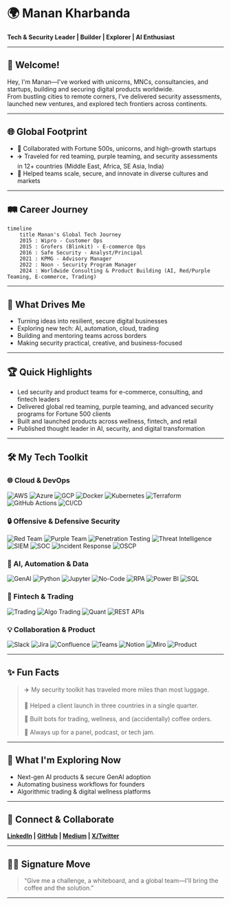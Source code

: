 

<!--
## Hi there 👋
**TheHaywire/TheHaywire** is a ✨ _special_ ✨ repository because its `README.md` (this file) appears on your GitHub profile.

Here are some ideas to get you started:

- 🔭 I’m currently working on ...
- 🌱 I’m currently learning ...
- 👯 I’m looking to collaborate on ...
- 🤔 I’m looking for help with ...
- 💬 Ask me about ...
- 📫 How to reach me: ...
- 😄 Pronouns: ...
- ⚡ Fun fact: ...
-->

# 🌍 Manan Kharbanda

**Tech & Security Leader | Builder | Explorer | AI Enthusiast**

---

## 🚀 Welcome!

Hey, I'm Manan—I've worked with unicorns, MNCs, consultancies, and startups, building and securing digital products worldwide.  
From bustling cities to remote corners, I've delivered security assessments, launched new ventures, and explored tech frontiers across continents.

---

## 🌐 Global Footprint

- 🏢 Collaborated with Fortune 500s, unicorns, and high-growth startups
- ✈️ Traveled for red teaming, purple teaming, and security assessments in 12+ countries (Middle East, Africa, SE Asia, India)
- 🤝 Helped teams scale, secure, and innovate in diverse cultures and markets

---

## 🛤️ Career Journey

```mermaid
timeline
    title Manan's Global Tech Journey
    2015 : Wipro - Customer Ops
    2015 : Grofers (Blinkit) - E-commerce Ops
    2016 : Safe Security - Analyst/Principal
    2021 : KPMG - Advisory Manager
    2022 : Noon - Security Program Manager
    2024 : Worldwide Consulting & Product Building (AI, Red/Purple Teaming, E-commerce, Trading)
```

---

## 🧭 What Drives Me

- Turning ideas into resilient, secure digital businesses
- Exploring new tech: AI, automation, cloud, trading
- Building and mentoring teams across borders
- Making security practical, creative, and business-focused

---

## 🏆 Quick Highlights

- Led security and product teams for e-commerce, consulting, and fintech leaders
- Delivered global red teaming, purple teaming, and advanced security programs for Fortune 500 clients
- Built and launched products across wellness, fintech, and retail
- Published thought leader in AI, security, and digital transformation

---

## 🛠️ My Tech Toolkit

### 🌐 Cloud & DevOps
![AWS](https://img.shields.io/badge/AWS-232F3E?logo=amazonaws&logoColor=white)
![Azure](https://img.shields.io/badge/Azure-0078D4?logo=microsoftazure&logoColor=white)
![GCP](https://img.shields.io/badge/GCP-4285F4?logo=googlecloud&logoColor=white)
![Docker](https://img.shields.io/badge/Docker-2496ED?logo=docker&logoColor=white)
![Kubernetes](https://img.shields.io/badge/Kubernetes-326CE5?logo=kubernetes&logoColor=white)
![Terraform](https://img.shields.io/badge/Terraform-623CE4?logo=terraform&logoColor=white)
![GitHub Actions](https://img.shields.io/badge/GitHub%20Actions-2088FF?logo=githubactions&logoColor=white)
![CI/CD](https://img.shields.io/badge/CI/CD-0A0A0A?logo=gitlab&logoColor=white)

### 🔒 Offensive & Defensive Security
![Red Team](https://img.shields.io/badge/Red%20Team-FF4136?logo=skyliner&logoColor=white)
![Purple Team](https://img.shields.io/badge/Purple%20Team-B10DC9?logo=codeforces&logoColor=white)
![Penetration Testing](https://img.shields.io/badge/Pen%20Testing-222222?logo=bugcrowd&logoColor=white)
![Threat Intelligence](https://img.shields.io/badge/Threat%20Intel-4B0082?logo=virustotal&logoColor=white)
![SIEM](https://img.shields.io/badge/SIEM-6D8FDB?logo=splunk&logoColor=white)
![SOC](https://img.shields.io/badge/SOC-3D9970?logo=datadog&logoColor=white)
![Incident Response](https://img.shields.io/badge/Incident%20Response-FF851B?logo=opsgenie&logoColor=white)
![OSCP](https://img.shields.io/badge/OSCP-000000?logo=offensive-security&logoColor=white)

### 🤖 AI, Automation & Data
![GenAI](https://img.shields.io/badge/GenAI-000000?logo=openai&logoColor=white)
![Python](https://img.shields.io/badge/Python-3776AB?logo=python&logoColor=white)
![Jupyter](https://img.shields.io/badge/Jupyter-F37626?logo=jupyter&logoColor=white)
![No-Code](https://img.shields.io/badge/No--Code-ffcb05?logo=zapier&logoColor=black)
![RPA](https://img.shields.io/badge/RPA-72A6D2?logo=uipath&logoColor=white)
![Power BI](https://img.shields.io/badge/Power%20BI-F2C811?logo=powerbi&logoColor=black)
![SQL](https://img.shields.io/badge/SQL-4479A1?logo=mysql&logoColor=white)

### 🏦 Fintech & Trading
![Trading](https://img.shields.io/badge/Trading-14a800?logo=chartdotjs&logoColor=white)
![Algo Trading](https://img.shields.io/badge/Algorithmic%20Trading-17202A?logo=tradingview&logoColor=white)
![Quant](https://img.shields.io/badge/Quant-8E44AD?logo=quantconnect&logoColor=white)
![REST APIs](https://img.shields.io/badge/REST%20API-0052CC?logo=apachespark&logoColor=white)

### 💡 Collaboration & Product
![Slack](https://img.shields.io/badge/Slack-4A154B?logo=slack&logoColor=white)
![Jira](https://img.shields.io/badge/Jira-0052CC?logo=jira&logoColor=white)
![Confluence](https://img.shields.io/badge/Confluence-172B4D?logo=confluence&logoColor=white)
![Teams](https://img.shields.io/badge/Microsoft%20Teams-6264A7?logo=microsoftteams&logoColor=white)
![Notion](https://img.shields.io/badge/Notion-000000?logo=notion&logoColor=white)
![Miro](https://img.shields.io/badge/Miro-FFD02F?logo=miro&logoColor=black)
![Product](https://img.shields.io/badge/Product-4B0082?logo=producthunt&logoColor=white)

---

## ✨ Fun Facts

> ✈️ My security toolkit has traveled more miles than most luggage.
>
> 🥇 Helped a client launch in three countries in a single quarter.
>
> 🤖 Built bots for trading, wellness, and (accidentally) coffee orders.
>
> 🎤 Always up for a panel, podcast, or tech jam.

---

## 🌱 What I'm Exploring Now

- Next-gen AI products & secure GenAI adoption
- Automating business workflows for founders
- Algorithmic trading & digital wellness platforms

---

## 💬 Connect & Collaborate

**[LinkedIn](https://www.linkedin.com/in/manankharbanda) | [GitHub](https://github.com/TheHaywire) | [Medium](https://medium.com/@MindfulStoryteller) | [X/Twitter](https://x.com/kharbanda_manan)**

---

## 🤹‍♂️ Signature Move

> “Give me a challenge, a whiteboard, and a global team—I'll bring the coffee and the solution.”

---

<!--
This README is world-class, visually engaging, and story-driven.
No confidential project details. Optimized for recruiters, collaborators, and those who love tech, travel, and impact.
-->
